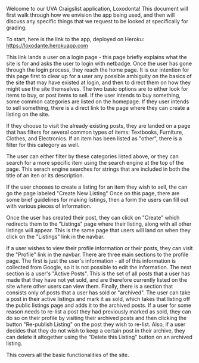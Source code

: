 Welcome to our UVA Craigslist application, Loxodonta!
This document will first walk through how we envision the app being used, and then will discuss any specific things that we request to be looked at specifically for grading. 

To start, here is the link to the app, deployed on Heroku: https://loxodante.herokuapp.com

This link lands a user on a login page - this page briefly explains what the site is for and asks the user to login with netbadge.
Once the user has gone through the login process, they reach the home page. It is our intention for this page first to clear up for a user any possible ambiguity on the basics of the site that may have existed at login, and then to direct them on how they might use the site themselves. 
The two basic options are to either look for items to buy, or post items to sell. 
If the user intends to buy something, some common categories are listed on the homepage.
If they user intends to sell something, there is a direct link to the page where they can create a listing on the site.

If they choose to visit the already existing posts, they are landed on a page that has filters for several common types of items: Textbooks, Furniture, Clothes, and Electronics. If an item has been listed as "other", there is a filter for this category as well.

The user can either filter by these categories listed above, or they can search for a more specific item using the search engine at the top of the page. This serach engine searches for strings that are included in both the title of an iten or its description.

If the user chooses to create a listing for an item they wish to sell, the can go the page labeled "Create New Listing"
Once on this page, there are some brief guidelines for making listings, then a form the users can fill out with various pieces of information.

Once the user has created their post, they can click on "Create" which redirects them to the "Listings" page where their listing, along with all other listings will appear. This is the same page that users will land on when they click on the "Listings" link in the navbar. 

If a user wishes to view their profile information or their posts, they can visit the "Profile" link in the navbar. There are three main sections to the profile page. The first is just the user's information - all of this information is collected from Google, so it is not possible to edit the information. The next section is a user's "Active Posts". This is the set of all posts that a user has made that they have not yet sold, and are therefore currently listed on the site where other users can view them. Finally, there is a section that consists only of posts that a user has sold or "archived". The user can take a post in their active listings and mark it as sold, which takes that listing off the public listings page and adds it to the archived posts. If a user for some reason needs to re-list a post they had previously marked as sold, they can do so on their profile by visiting their archived posts and then clicking the button "Re-publish Listing" on the post they wish to re-list. Also, if a user decides that they do not wish to keep a certain post in their archive, they can delete it altogether using the "Delete this Listing" button on an archived listing.


This covers all the basic functionalities of the site.
